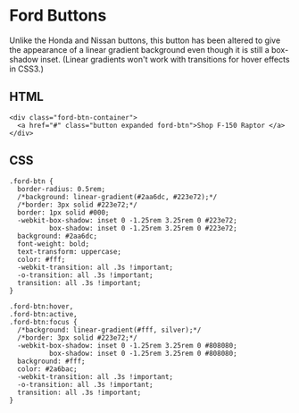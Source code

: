 # Ford Buttons

Unlike the Honda and Nissan buttons, this button has been altered to give the appearance of a linear gradient background even though it is still a box-shadow inset. (Linear gradients won't work with transitions for hover effects in CSS3.)

## HTML

```
<div class="ford-btn-container">
  <a href="#" class="button expanded ford-btn">Shop F-150 Raptor </a>
</div>
```

## CSS

```
.ford-btn {
  border-radius: 0.5rem;
  /*background: linear-gradient(#2aa6dc, #223e72);*/
  /*border: 3px solid #223e72;*/
  border: 1px solid #000;
  -webkit-box-shadow: inset 0 -1.25rem 3.25rem 0 #223e72;
          box-shadow: inset 0 -1.25rem 3.25rem 0 #223e72;
  background: #2aa6dc;
  font-weight: bold;
  text-transform: uppercase;
  color: #fff;
  -webkit-transition: all .3s !important;
  -o-transition: all .3s !important;
  transition: all .3s !important;
}

.ford-btn:hover,
.ford-btn:active,
.ford-btn:focus {
  /*background: linear-gradient(#fff, silver);*/
  /*border: 3px solid #223e72;*/
  -webkit-box-shadow: inset 0 -1.25rem 3.25rem 0 #808080;
          box-shadow: inset 0 -1.25rem 3.25rem 0 #808080;
  background: #fff;
  color: #2a6bac;
  -webkit-transition: all .3s !important;
  -o-transition: all .3s !important;
  transition: all .3s !important;
}
```